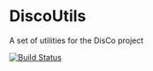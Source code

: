 DiscoUtils
==========

A set of utilities for the DisCo project

[![Build Status](https://travis-ci.org/mbatchkarov/DiscoUtils.svg?branch=master)](https://travis-ci.org/mbatchkarov/DiscoUtils)
